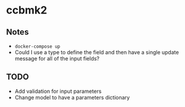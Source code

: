# ccbmk2

## Notes

* `docker-compose up`
* Could I use a type to define the field and then have a single update message for all of the input fields?

## TODO

* Add validation for input parameters
* Change model to have a parameters dictionary